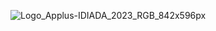 ![Logo_Applus-IDIADA_2023_RGB_842x596px](https://github.com/MAT-ppais/MAT-ppais/assets/134603520/fc82d94c-a891-4cdf-ac29-78294b5e9324)
